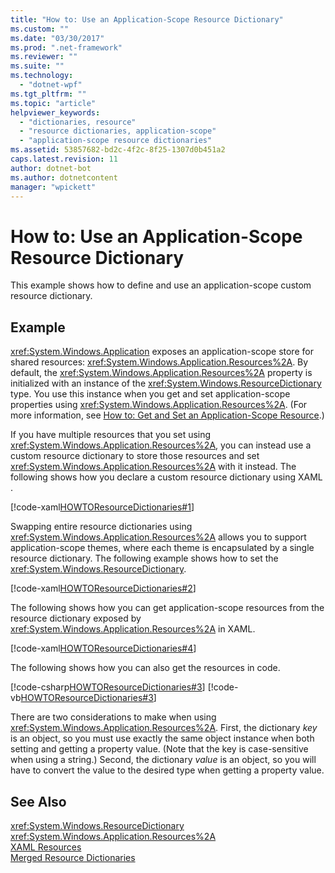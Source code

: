 ```yaml
---
title: "How to: Use an Application-Scope Resource Dictionary"
ms.custom: ""
ms.date: "03/30/2017"
ms.prod: ".net-framework"
ms.reviewer: ""
ms.suite: ""
ms.technology: 
  - "dotnet-wpf"
ms.tgt_pltfrm: ""
ms.topic: "article"
helpviewer_keywords: 
  - "dictionaries, resource"
  - "resource dictionaries, application-scope"
  - "application-scope resource dictionaries"
ms.assetid: 53857682-bd2c-4f2c-8f25-1307d0b451a2
caps.latest.revision: 11
author: dotnet-bot
ms.author: dotnetcontent
manager: "wpickett"
---
```

# How to: Use an Application-Scope Resource Dictionary
This example shows how to define and use an application-scope custom resource dictionary.  
  
## Example  
 <xref:System.Windows.Application> exposes an application-scope store for shared resources:                      <xref:System.Windows.Application.Resources%2A>. By default, the                      <xref:System.Windows.Application.Resources%2A> property is initialized with an instance of the                      <xref:System.Windows.ResourceDictionary> type. You use this instance when you get and set application-scope properties using                      <xref:System.Windows.Application.Resources%2A>. (For more information, see                      [How to: Get and Set an Application-Scope Resource](http://msdn.microsoft.com/en-us/39e0420c-c9fc-47dc-8956-fdd95b214095).)  
  
 If you have multiple resources that you set using                      <xref:System.Windows.Application.Resources%2A>, you can instead use a custom resource dictionary to store those resources and set                      <xref:System.Windows.Application.Resources%2A> with it instead. The following shows how you declare a custom resource dictionary using                      XAML                     .  
  
 [!code-xaml[HOWTOResourceDictionaries#1](../../../../samples/snippets/csharp/VS_Snippets_Wpf/HowToResourceDictionaries/CSharp/MyResourceDictionary.xaml#1)]  
  
 Swapping entire resource dictionaries using                      <xref:System.Windows.Application.Resources%2A> allows you to support application-scope themes, where each theme is encapsulated by a single resource dictionary. The following example shows how to set the                      <xref:System.Windows.ResourceDictionary>.  
  
 [!code-xaml[HOWTOResourceDictionaries#2](../../../../samples/snippets/csharp/VS_Snippets_Wpf/HowToResourceDictionaries/CSharp/App.xaml#2)]  
  
 The following shows how you can get application-scope resources from the resource dictionary exposed by                      <xref:System.Windows.Application.Resources%2A> in XAML.  
  
 [!code-xaml[HOWTOResourceDictionaries#4](../../../../samples/snippets/csharp/VS_Snippets_Wpf/HowToResourceDictionaries/CSharp/MainWindow.xaml#4)]  
  
 The following shows how you can also get the resources in code.  
  
 [!code-csharp[HOWTOResourceDictionaries#3](../../../../samples/snippets/csharp/VS_Snippets_Wpf/HowToResourceDictionaries/CSharp/MainWindow.xaml.cs#3)]
 [!code-vb[HOWTOResourceDictionaries#3](../../../../samples/snippets/visualbasic/VS_Snippets_Wpf/HowToResourceDictionaries/VB/MainWindow.xaml.vb#3)]  
  
 There are two considerations to make when using                      <xref:System.Windows.Application.Resources%2A>. First, the dictionary                      *key* is an object, so you must use exactly the same object instance when both setting and getting a property value. (Note that the key is case-sensitive when using a string.) Second, the dictionary                      *value* is an object, so you will have to convert the value to the desired type when getting a property value.  
  
## See Also  
 <xref:System.Windows.ResourceDictionary>   
 <xref:System.Windows.Application.Resources%2A>   
 [XAML Resources](../../../../docs/framework/wpf/advanced/xaml-resources.md)   
 [Merged Resource Dictionaries](../../../../docs/framework/wpf/advanced/merged-resource-dictionaries.md)
